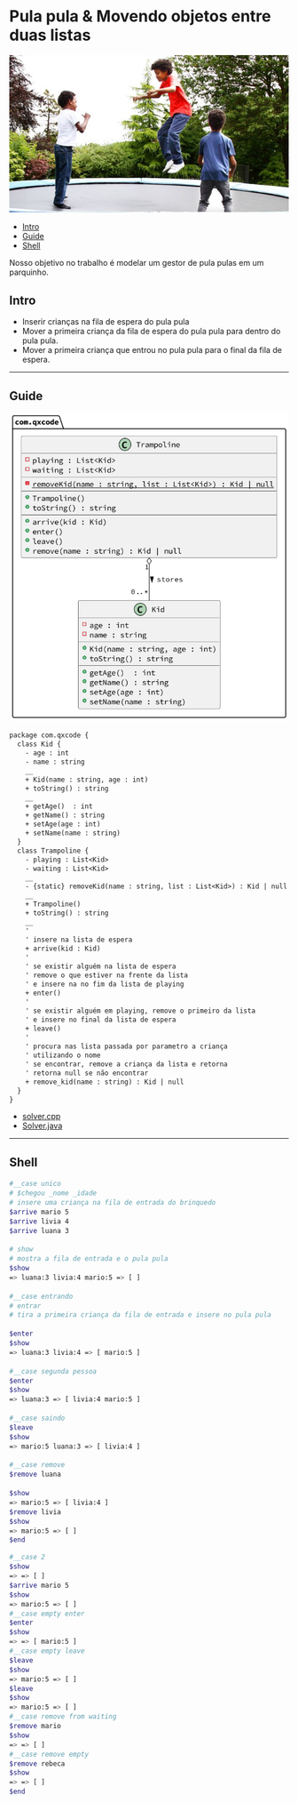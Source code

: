 # Pula pula & Movendo objetos entre duas listas

![cover](cover.jpg)

[](toc)

- [Intro](#intro)
- [Guide](#guide)
- [Shell](#shell)
[](toc)


Nosso objetivo no trabalho é modelar um gestor de pula pulas em um parquinho.

## Intro
- Inserir crianças na fila de espera do pula pula
- Mover a primeira criança da fila de espera do pula pula para dentro do pula pula.
- Mover a primeira criança que entrou no pula pula para o final da fila de espera.


***

## Guide
![diagrama](diagrama.png)

[](load)[](diagrama.puml)[](plantuml:fenced:filter)

```plantuml
package com.qxcode {
  class Kid {
    - age : int
    - name : string
    __
    + Kid(name : string, age : int)
    + toString() : string
    __
    + getAge()  : int
    + getName() : string
    + setAge(age : int)
    + setName(name : string)
  }
  class Trampoline {
    - playing : List<Kid>
    - waiting : List<Kid>
    __
    - {static} removeKid(name : string, list : List<Kid>) : Kid | null
    __
    + Trampoline()
    + toString() : string
    __
    ' 
    ' insere na lista de espera
    + arrive(kid : Kid)
    '
    ' se existir alguém na lista de espera
    ' remove o que estiver na frente da lista
    ' e insere na no fim da lista de playing
    + enter()
    '
    ' se existir alguém em playing, remove o primeiro da lista
    ' e insere no final da lista de espera
    + leave()
    '
    ' procura nas lista passada por parametro a criança
    ' utilizando o nome
    ' se encontrar, remove a criança da lista e retorna
    ' retorna null se não encontrar
    + remove_kid(name : string) : Kid | null
  }
}
```

[](load)

- [solver.cpp](.cache/draft.cpp)
- [Solver.java](.cache/draft.java)

***

## Shell
```bash
#__case unico
# $chegou _nome _idade
# insere uma criança na fila de entrada do brinquedo
$arrive mario 5
$arrive livia 4
$arrive luana 3

# show
# mostra a fila de entrada e o pula pula
$show
=> luana:3 livia:4 mario:5 => [ ]

#__case entrando
# entrar
# tira a primeira criança da fila de entrada e insere no pula pula

$enter
$show
=> luana:3 livia:4 => [ mario:5 ]

#__case segunda pessoa
$enter
$show
=> luana:3 => [ livia:4 mario:5 ]

#__case saindo
$leave
$show
=> mario:5 luana:3 => [ livia:4 ]

#__case remove
$remove luana

$show
=> mario:5 => [ livia:4 ]
$remove livia
$show
=> mario:5 => [ ]
$end
```

```bash
#__case 2
$show
=> => [ ]
$arrive mario 5
$show
=> mario:5 => [ ]
#__case empty enter
$enter
$show
=> => [ mario:5 ]
#__case empty leave
$leave
$show
=> mario:5 => [ ]
$leave
$show
=> mario:5 => [ ]
#__case remove from waiting
$remove mario
$show
=> => [ ]
#__case remove empty
$remove rebeca
$show
=> => [ ]
$end
```
